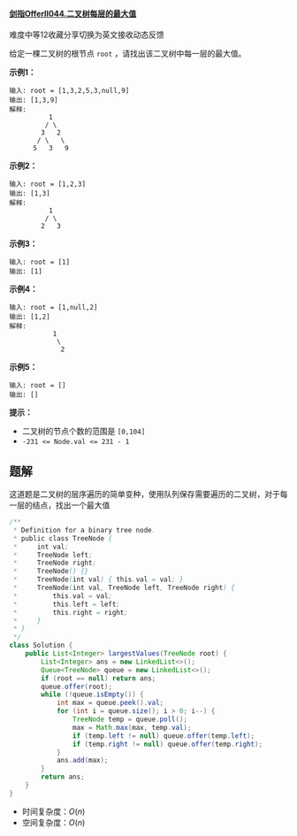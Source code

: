 #### [剑指OfferII044.二叉树每层的最大值](https://leetcode-cn.com/problems/hPov7L/)

难度中等12收藏分享切换为英文接收动态反馈

给定一棵二叉树的根节点 `root` ，请找出该二叉树中每一层的最大值。

 

**示例1：**

```
输入: root = [1,3,2,5,3,null,9]
输出: [1,3,9]
解释:
          1
         / \
        3   2
       / \   \  
      5   3   9 
```

**示例2：**

```
输入: root = [1,2,3]
输出: [1,3]
解释:
          1
         / \
        2   3
```

**示例3：**

```
输入: root = [1]
输出: [1]
```

**示例4：**

```
输入: root = [1,null,2]
输出: [1,2]
解释:      
           1 
            \
             2     
```

**示例5：**

```
输入: root = []
输出: []
```

 

**提示：**

- 二叉树的节点个数的范围是 `[0,104]`
- `-231 <= Node.val <= 231 - 1`

## 题解

这道题是二叉树的层序遍历的简单变种，使用队列保存需要遍历的二叉树，对于每一层的结点，找出一个最大值

```java
/**
 * Definition for a binary tree node.
 * public class TreeNode {
 *     int val;
 *     TreeNode left;
 *     TreeNode right;
 *     TreeNode() {}
 *     TreeNode(int val) { this.val = val; }
 *     TreeNode(int val, TreeNode left, TreeNode right) {
 *         this.val = val;
 *         this.left = left;
 *         this.right = right;
 *     }
 * }
 */
class Solution {
    public List<Integer> largestValues(TreeNode root) {
        List<Integer> ans = new LinkedList<>();
        Queue<TreeNode> queue = new LinkedList<>();
        if (root == null) return ans;
        queue.offer(root);
        while (!queue.isEmpty()) {
            int max = queue.peek().val;
            for (int i = queue.size(); i > 0; i--) {
                TreeNode temp = queue.poll();
                max = Math.max(max, temp.val);
                if (temp.left != null) queue.offer(temp.left);
                if (temp.right != null) queue.offer(temp.right);
            }
            ans.add(max);
        }
        return ans;
    }
}
```

* 时间复杂度：$O(n)$
* 空间复杂度：$O(n)$